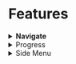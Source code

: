 # Features

<details>

<summary><strong>Navigate</strong></summary>

&#x20;Navigate feature allows user to jump to a specific page and also navigate between previous and next pages. \
\
![](../../../../../.gitbook/assets/epubPlayerV2Navigate.png)

</details>

<details>

<summary>Progress</summary>

This feature informs users their progress within the document.\
\
![](../../../../../.gitbook/assets/epubPlayerV2Location.png)

</details>

<details>

<summary>Side Menu</summary>

Side menu has features like share & download.

*   **Share**: \
    &#x20;This feature allows for sharing content link. The default value is false.\


    sample config to enable is\
    ****&#x20;

    ```
    "config": { 
        "sideMenu": { 
          "showShare": true, // show/hide share button in side menu. default value is false     
        }
    }
    ```

    \
    ![](../../../../../.gitbook/assets/epubPlayerV2Share.png)\


<!---->

*   **Download**\
    ****This download feature allows for content download. The default value is false.\


    sample config to enable is\
    **** &#x20;

    ```
    "config": {
         "sideMenu": {      
          "showDownload": true, // show/hide download button in side menu. default value is false  
        }
    }
    ```

    ****\
    ****![](../../../../../.gitbook/assets/epubPlayerV2Download.png)

</details>
